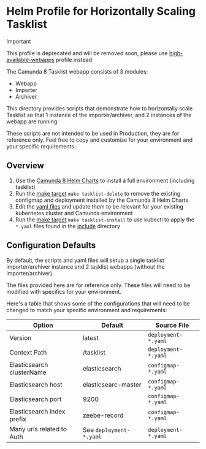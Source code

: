 # Helm Profile for Horizontally Scaling Tasklist

> [!IMPORTANT]  
> This profile is deprecated and will be removed soon, please use [high-available-webapps](../high-available-webapps) profile instead

The Camunda 8 Tasklist webapp consists of 3 modules:
- Webapp
- Importer
- Archiver

This directory provides scripts that demonstrate how to horizontally scale Tasklist so that 1 instance of the importer/archiver, and 2 instances of the webapp are running. 

These scripts are not intended to be used in Production, they are for reference only. Feel free to copy and customize for your environment and your specific requirements. 

## Overview

1. Use the [Camunda 8 Helm Charts](https://github.com/camunda/camunda-platform-helm) to install a full environment (including tasklist)
2. Run the [make target](./include/tasklist.mk) `make tasklist-delete` to remove the existing configmap and deployment installed by the Camunda 8 Helm Charts
3. Edit the [yaml files](./include) and update them to be relevant for your existing kubernetes cluster and Camunda environment
4. Run the [make target](./include/tasklist.mk) `make tasklist-install` to use kubectl to apply the `*.yaml` files found in the [include](./include) directory

## Configuration Defaults

By default, the scripts and yaml files will setup a single tasklist importer/archiver instance and 2 tasklist webapps (without the importer/archiver). 

The files provided here are for reference only. These files will need to be modified with specifics for your environment.

Here's a table that shows some of the configurations that will need to be changed to match your specific environment and requirements: 

| Option                     | Default                 | Source File           |
|----------------------------|-------------------------|-----------------------|
| Version                    | latest                  | `deployment-*.yaml`   |
| Context Path               | /tasklist                | `deployment-*.yaml`   |
| Elasticsearch clusterName  | elasticsearch           | `configmap-*.yaml`    |
| Elasticsearch host         | elasticsearc-master     | `configmap-*.yaml`    |
| Elasticsearch port         | 9200                    | `configmap-*.yaml`    |
| Elasticsearch index prefix | zeebe-record            | `configmap-*.yaml`    |
| Many urls related to Auth  | See `deployment-*.yaml` | `deployment-*.yaml`   |
